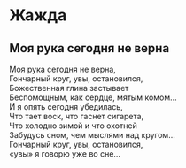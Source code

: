 # Жажда              

## Моя рука сегодня не верна    

Моя рука сегодня не верна,  
Гончарный круг, увы, остановился,  
Божественная глина застывает  
Беспомощным, как сердце, мятым комом…  
И я опять сегодня убедилась,  
Что тает воск, что гаснет сигарета,  
Что холодно зимой и что охотней  
Забудусь сном, чем мыслями над кругом…  
Гончарный круг, увы, остановился,  
«увы» я говорю уже во сне…  